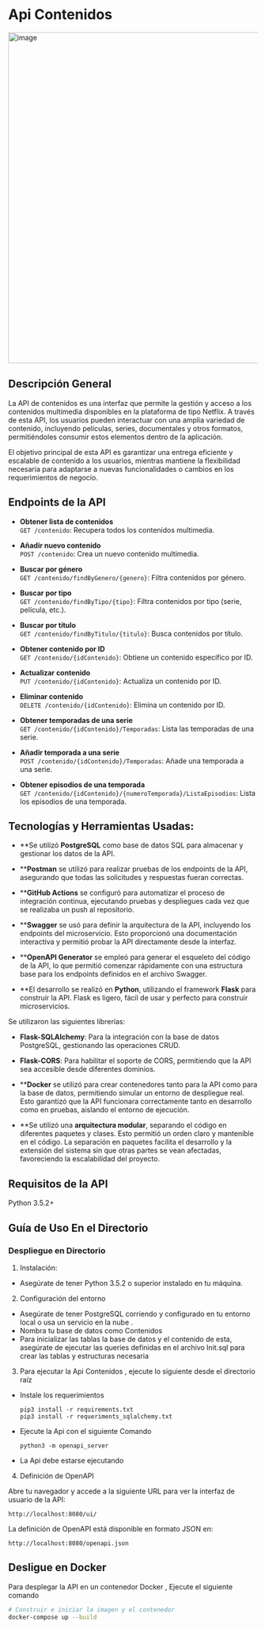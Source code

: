 # Api Contenidos 

<img width="668" alt="image" src="https://github.com/user-attachments/assets/d68f6a52-cda4-4a7c-b3e1-677decdb2fa7">

## Descripción General

La API de contenidos es una interfaz que permite la gestión y acceso a los contenidos multimedia disponibles en la plataforma de tipo Netflix. A través de esta API, los usuarios pueden interactuar con una amplia variedad de contenido, incluyendo películas, series, documentales y otros formatos, permitiéndoles consumir estos elementos dentro de la aplicación.

El objetivo principal de esta API es garantizar una entrega eficiente y escalable de contenido a los usuarios, mientras mantiene la flexibilidad necesaria para adaptarse a nuevas funcionalidades o cambios en los requerimientos de negocio.

##  Endpoints de la API


- **Obtener lista de contenidos**  
  `GET /contenido`: Recupera todos los contenidos multimedia.

- **Añadir nuevo contenido**  
  `POST /contenido`: Crea un nuevo contenido multimedia.

- **Buscar por género**  
  `GET /contenido/findByGenero/{genero}`: Filtra contenidos por género.

- **Buscar por tipo**  
  `GET /contenido/findByTipo/{tipo}`: Filtra contenidos por tipo (serie, película, etc.).

- **Buscar por título**  
  `GET /contenido/findByTitulo/{titulo}`: Busca contenidos por título.

- **Obtener contenido por ID**  
  `GET /contenido/{idContenido}`: Obtiene un contenido específico por ID.

- **Actualizar contenido**  
  `PUT /contenido/{idContenido}`: Actualiza un contenido por ID.

- **Eliminar contenido**  
  `DELETE /contenido/{idContenido}`: Elimina un contenido por ID.

- **Obtener temporadas de una serie**  
  `GET /contenido/{idContenido}/Temporadas`: Lista las temporadas de una serie.

- **Añadir temporada a una serie**  
  `POST /contenido/{idContenido}/Temporadas`: Añade una temporada a una serie.

- **Obtener episodios de una temporada**  
  `GET /contenido/{idContenido}/{numeroTemporada}/ListaEpisodios`: Lista los episodios de una temporada.

## Tecnologías y Herramientas Usadas:

- **Se utilizó **PostgreSQL** como base de datos SQL para almacenar y gestionar los datos de la API.

- ****Postman** se utilizó para realizar pruebas de los endpoints de la API, asegurando que todas las solicitudes y respuestas fueran correctas.

- ****GitHub Actions** se configuró para automatizar el proceso de integración continua, ejecutando pruebas y despliegues cada vez que se realizaba un push al repositorio.

- ****Swagger** se usó para definir la arquitectura de la API, incluyendo los endpoints del microservicio. Esto proporcionó una documentación interactiva y permitió probar la API directamente desde la interfaz.

- ****OpenAPI Generator** se empleó para generar el esqueleto del código de la API, lo que permitió comenzar rápidamente con una estructura base para los endpoints definidos en el archivo Swagger.

- **El desarrollo se realizó en **Python**, utilizando el framework **Flask** para construir la API. Flask es ligero, fácil de usar y perfecto para construir microservicios.

Se utilizaron las siguientes librerías:
- **Flask-SQLAlchemy**: Para la integración con la base de datos PostgreSQL, gestionando las operaciones CRUD.
- **Flask-CORS**: Para habilitar el soporte de CORS, permitiendo que la API sea accesible desde diferentes dominios.

- ****Docker** se utilizó para crear contenedores tanto para la API como para la base de datos, permitiendo simular un entorno de despliegue real. Esto garantizó que la API funcionara correctamente tanto en desarrollo como en pruebas, aislando el entorno de ejecución.

- **Se utilizó una **arquitectura modular**, separando el código en diferentes paquetes y clases. Esto permitió un orden claro y mantenible en el código. La separación en paquetes facilita el desarrollo y la extensión del sistema sin que otras partes se vean afectadas, favoreciendo la escalabilidad del proyecto.



## Requisitos de la API
Python 3.5.2+

## Guía de Uso En el Directorio

### Despliegue en Directorio 

1. Instalación:
 * Asegúrate de tener Python 3.5.2 o superior instalado en tu máquina.

2. Configuración del entorno
 * Asegúrate de tener PostgreSQL corriendo y configurado en tu entorno local o usa un servicio en la nube .
 * Nombra tu base de datos como Contenidos 
 * Para inicializar las tablas la base de datos y el contenido de esta, asegúrate de ejecutar las queries definidas en el archivo Init.sql para crear las tablas y estructuras necesaria

3. Para ejecutar la Api Contenidos , ejecute lo siguiente desde el directorio raíz
 * Instale los requerimientos 
    ```
    pip3 install -r requirements.txt
    pip3 install -r requeriments_sqlalchemy.txt
    ```
 * Ejecute la Api con el siguiente Comando
    ```
    python3 -m openapi_server
    ```
 * La Api debe estarse  ejecutando 

4. Definición de OpenAPI

Abre tu navegador y accede a la siguiente URL para ver la interfaz de usuario de la API:
```
http://localhost:8080/ui/
```

La definición de OpenAPI está disponible en formato JSON en:
```
http://localhost:8080/openapi.json
```

## Desligue en Docker 

Para desplegar la API en un contenedor Docker , Ejecute el siguiente comando 
```bash
# Construir e iniciar la imagen y el contenedor
docker-compose up --build
